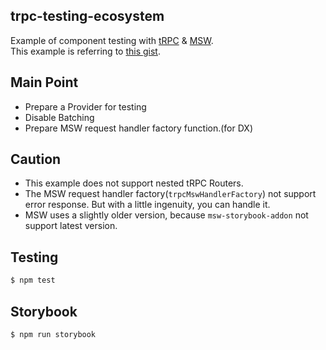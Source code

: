 ## trpc-testing-ecosystem

Example of component testing with [tRPC](https://trpc.io/) & [MSW](https://mswjs.io/).  
This example is referring to [this gist](https://gist.github.com/martin-fv/9bad75363245a16c918e112eb6a19f0d).

## Main Point

- Prepare a Provider for testing
- Disable Batching
- Prepare MSW request handler factory function.(for DX)

## Caution

- This example does not support nested tRPC Routers.
- The MSW request handler factory(`trpcMswHandlerFactory`) not support error response. But with a little ingenuity, you can handle it.
- MSW uses a slightly older version, because `msw-storybook-addon` not support latest version.

## Testing

```bash
$ npm test
```

## Storybook

```bash
$ npm run storybook
```
